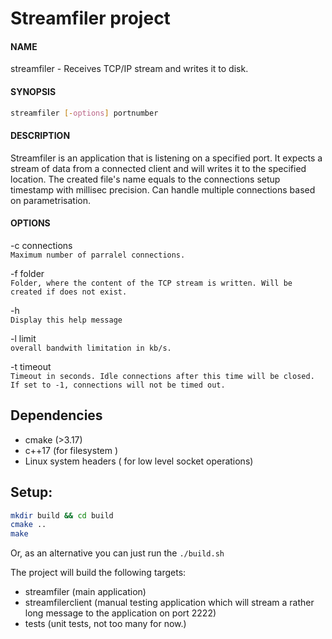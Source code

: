 # Streamfiler project
#### NAME
streamfiler - Receives TCP/IP stream and writes it to disk.

#### SYNOPSIS
```bash
streamfiler [-options] portnumber
```

#### DESCRIPTION
Streamfiler is an application that is listening on a specified port. It expects a stream of data from a connected client and will writes it to the specified location. The created file's name equals to the connections setup timestamp with millisec precision. Can handle multiple connections based on parametrisation.

#### OPTIONS
-c connections  
`Maximum number of parralel connections.`
    

-f folder  
`Folder, where the content of the TCP stream is written. Will be created if does not exist.`

-h  
`Display this help message`

-l limit  
`overall bandwith limitation in kb/s.`

-t timeout  
`Timeout in seconds. Idle connections after this time will be closed. If set to -1, connections will not be timed out.`



## Dependencies
- cmake (>3.17)
- c++17 (for filesystem )
- Linux system headers ( for low level socket operations)

## Setup:
```bash
mkdir build && cd build
cmake ..
make
```

Or, as an alternative you can just run the 
`./build.sh`


The project will build the following targets:
- streamfiler (main application)
- streamfilerclient (manual testing application which will stream a rather long message to the application on port 2222)
- tests (unit tests, not too many for now.)
